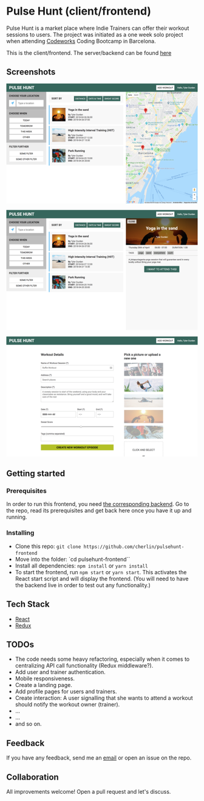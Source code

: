 # Pulse Hunt (client/frontend)
Pulse Hunt is a market place where Indie Trainers can offer their workout sessions to users. The project was initiated as a one week solo project when attending [Codeworks](https://codeworks.me) Coding Bootcamp in Barcelona.

This is the client/frontend. The server/backend can be found [here](https://github.com/cherlin/pulsehunt-backend "Pulse Hunt backend")

## Screenshots

![Front Page](./assets/frontpage.png "Front Page")

![Workout Details Page](./assets/workout-details.png "Workout details")

![Add Workout Page](./assets/add-workout.png "Add Workout Page")

## Getting started

### Prerequisites
In order to run this frontend, you need [the corresponding backend](https://github.com/cherlin/pulsehunt-backend "Pulse Hunt backend"). Go to the repo, read its prerequisites and get back here once you have it up and running.

### Installing
* Clone this repo: `git clone https://github.com/cherlin/pulsehunt-frontend`
* Move into the folder: `cd pulsehunt-frontend``
* Install all dependencies: `npm install` or `yarn install`
* To start the frontend, run `npm start` or `yarn start`. This activates the React start script and will display the frontend. (You will need to have the backend live in order to test out any functionality.)

## Tech Stack
* [React](https://reactjs.org)
* [Redux](https://redux.js.org)

## TODOs
* The code needs some heavy refactoring, especially when it comes to centralizing API call functionality (Redux middleware?).
* Add user and trainer authentication.
* Mobile responsiveness.
* Create a landing page.
* Add profile pages for users and trainers.
* Create interaction: A user signalling that she wants to attend a workout should notify the workout owner (trainer).
* ...
* ...
* and so on.


## Feedback
If you have any feedback, send me an [email](mailto:christofer.herlin@gmail.com) or open an issue on the repo.

## Collaboration
All improvements welcome! Open a pull request and let's discuss.